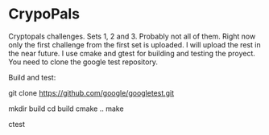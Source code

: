 # CrypoPals
Cryptopals challenges. Sets 1, 2 and 3. Probably not all of them. 
Right now only the first challenge from the first set is uploaded. I will upload the rest in the near future. 
I use cmake and gtest for building and testing the proyect. You need to clone the google test repository. 

Build and test: 

git clone https://github.com/google/googletest.git

mkdir build
cd build
cmake ..
make

ctest
